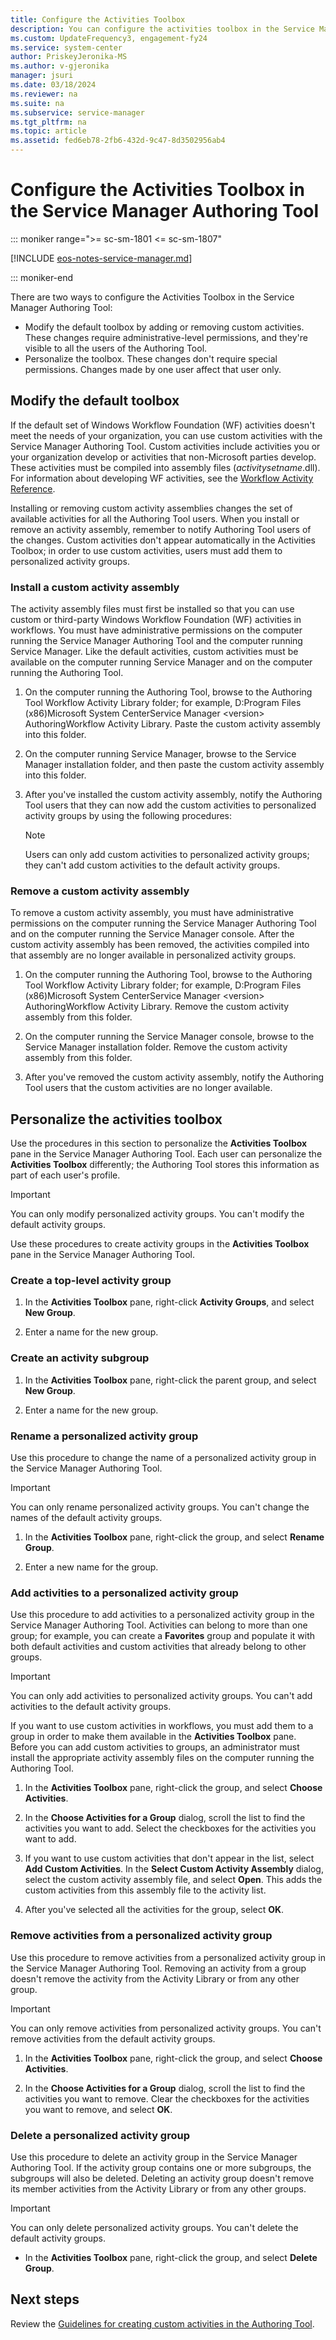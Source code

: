 ```yaml
---
title: Configure the Activities Toolbox
description: You can configure the activities toolbox in the Service Manager Authoring Tool to add or remove custom activities and to personalize it.
ms.custom: UpdateFrequency3, engagement-fy24
ms.service: system-center
author: PriskeyJeronika-MS
ms.author: v-gjeronika
manager: jsuri
ms.date: 03/18/2024
ms.reviewer: na
ms.suite: na
ms.subservice: service-manager
ms.tgt_pltfrm: na
ms.topic: article
ms.assetid: fed6eb78-2fb6-432d-9c47-8d3502956ab4
---
```


# Configure the Activities Toolbox in the Service Manager Authoring Tool

::: moniker range=">= sc-sm-1801 <= sc-sm-1807"

[!INCLUDE [eos-notes-service-manager.md](../includes/eos-notes-service-manager.md)]

::: moniker-end

There are two ways to configure the Activities Toolbox in the Service Manager Authoring Tool:

- Modify the default toolbox by adding or removing custom activities. These changes require administrative-level permissions, and they're visible to all the users of the Authoring Tool.
- Personalize the toolbox. These changes don't require special permissions. Changes made by one user affect that user only.

## Modify the default toolbox

If the default set of Windows Workflow Foundation (WF) activities doesn't meet the needs of your organization, you can use custom activities with the Service Manager Authoring Tool. Custom activities include activities you or your organization develop or activities that non-Microsoft parties develop. These activities must be compiled into assembly files (*activitysetname*.dll). For information about developing WF activities, see the [Workflow Activity Reference](/previous-versions/system-center/system-center-2012-R2/hh495535(v=sc.12)).

Installing or removing custom activity assemblies changes the set of available activities for all the Authoring Tool users. When you install or remove an activity assembly, remember to notify Authoring Tool users of the changes. Custom activities don't appear automatically in the Activities Toolbox; in order to use custom activities, users must add them to personalized activity groups.

### Install a custom activity assembly

The activity assembly files must first be installed so that you can use custom or third-party Windows Workflow Foundation (WF) activities in workflows. You must have administrative permissions on the computer running the Service Manager Authoring Tool and the computer running Service Manager. Like the default activities, custom activities must be available on the computer running Service Manager and on the computer running the Authoring Tool.

1. On the computer running the Authoring Tool, browse to the Authoring Tool Workflow Activity Library folder; for example, D:Program Files (x86)Microsoft System CenterService Manager \<version\> AuthoringWorkflow Activity Library. Paste the custom activity assembly into this folder.

2. On the computer running Service Manager, browse to the Service Manager installation folder, and then paste the custom activity assembly into this folder.

3. After you've installed the custom activity assembly, notify the Authoring Tool users that they can now add the custom activities to personalized activity groups by using the following procedures:

    > [!NOTE]
    > Users can only add custom activities to personalized activity groups; they can't add custom activities to the default activity groups.

### Remove a custom activity assembly

To remove a custom activity assembly, you must have administrative permissions on the computer running the Service Manager Authoring Tool and on the computer running the Service Manager console. After the custom activity assembly has been removed, the activities compiled into that assembly are no longer available in personalized activity groups.

1. On the computer running the Authoring Tool, browse to the Authoring Tool Workflow Activity Library folder; for example, D:Program Files (x86)Microsoft System CenterService Manager \<version\> AuthoringWorkflow Activity Library. Remove the custom activity assembly from this folder.

2. On the computer running the Service Manager console, browse to the Service Manager installation folder. Remove the custom activity assembly from this folder.

3. After you've removed the custom activity assembly, notify the Authoring Tool users that the custom activities are no longer available.

## Personalize the activities toolbox

Use the procedures in this section to personalize the **Activities Toolbox** pane in the Service Manager Authoring Tool. Each user can personalize the **Activities Toolbox** differently; the Authoring Tool stores this information as part of each user's profile.

> [!IMPORTANT]
> You can only modify personalized activity groups. You can't modify the default activity groups.

Use these procedures to create activity groups in the **Activities Toolbox** pane in the Service Manager Authoring Tool.

### Create a top-level activity group

1. In the **Activities Toolbox** pane, right-click **Activity Groups**, and select **New Group**.

2. Enter a name for the new group.

### Create an activity subgroup

1. In the **Activities Toolbox** pane, right-click the parent group, and select **New Group**.

2. Enter a name for the new group.

### Rename a personalized activity group

Use this procedure to change the name of a personalized activity group in the Service Manager Authoring Tool.

> [!IMPORTANT]
> You can only rename personalized activity groups. You can't change the names of the default activity groups.

1. In the **Activities Toolbox** pane, right-click the group, and select **Rename Group**.

2. Enter a new name for the group.

### Add activities to a personalized activity group

Use this procedure to add activities to a personalized activity group in the Service Manager Authoring Tool. Activities can belong to more than one group; for example, you can create a **Favorites** group and populate it with both default activities and custom activities that already belong to other groups.

> [!IMPORTANT]
> You can only add activities to personalized activity groups. You can't add activities to the default activity groups.

If you want to use custom activities in workflows, you must add them to a group in order to make them available in the **Activities Toolbox** pane. Before you can add custom activities to groups, an administrator must install the appropriate activity assembly files on the computer running the Authoring Tool.

1. In the **Activities Toolbox** pane, right-click the group, and select **Choose Activities**.

2. In the **Choose Activities for a Group** dialog, scroll the list to find the activities you want to add. Select the checkboxes for the activities you want to add.

3. If you want to use custom activities that don't appear in the list, select **Add Custom Activities**. In the **Select Custom Activity Assembly** dialog, select the custom activity assembly file, and select **Open**. This adds the custom activities from this assembly file to the activity list.

4. After you've selected all the activities for the group, select **OK**.

### Remove activities from a personalized activity group

Use this procedure to remove activities from a personalized activity group in the Service Manager Authoring Tool. Removing an activity from a group doesn't remove the activity from the Activity Library or from any other group.

> [!IMPORTANT]
> You can only remove activities from personalized activity groups. You can't remove activities from the default activity groups.

1. In the **Activities Toolbox** pane, right-click the group, and select **Choose Activities**.

2. In the **Choose Activities for a Group** dialog, scroll the list to find the activities you want to remove. Clear the checkboxes for the activities you want to remove, and select **OK**.

### Delete a personalized activity group

Use this procedure to delete an activity group in the Service Manager Authoring Tool. If the activity group contains one or more subgroups, the subgroups will also be deleted. Deleting an activity group doesn't remove its member activities from the Activity Library or from any other groups.

> [!IMPORTANT]
> You can only delete personalized activity groups. You can't delete the default activity groups.

- In the **Activities Toolbox** pane, right-click the group, and select **Delete Group**.


## Next steps

Review the [Guidelines for creating custom activities in the Authoring Tool](create-custom-activities.md).